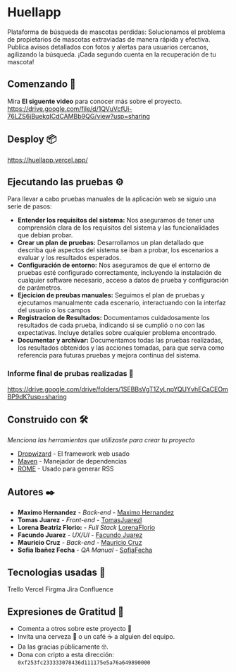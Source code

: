 # Huellapp

Plataforma de búsqueda de mascotas perdidas: Solucionamos el problema de propietarios de mascotas extraviadas de manera rápida y efectiva. Publica avisos detallados con fotos y alertas para usuarios cercanos, agilizando la búsqueda. ¡Cada segundo cuenta en la recuperación de tu mascota!

## Comenzando 🚀

Mira **El siguente video** para conocer más sobre el proyecto.
https://drive.google.com/file/d/1QVuVcfUi-76LZS6jBuekqICdCAMBb9QG/view?usp=sharing

## Desploy 📦

https://huellapp.vercel.app/

## Ejecutando las pruebas ⚙️

Para llevar a cabo pruebas manuales de la aplicación web se siguio una serie de pasos:
* **Entender los requisitos del sistema:** Nos aseguramos de tener una comprensión clara de los requisitos del sistema y las funcionalidades que debian probar. 
* **Crear un plan de pruebas:** Desarrollamos un plan detallado que describa qué aspectos del sistema se iban a probar, los escenarios a evaluar y los resultados esperados.
* **Configuración de entorno:** Nos aseguramos de que el entorno de pruebas esté configurado correctamente, incluyendo la instalación de cualquier software necesario, acceso a datos de prueba y configuración de parámetros.
* **Ejecicion de preubas manuales:** Seguimos el plan de pruebas y ejecutamos manualmente cada escenario, interactuando con la interfaz del usuario o los campos 
* **Registracion de Resultados:** Documentamos cuidadosamente los resultados de cada prueba, indicando si se cumplió o no con las expectativas. Incluye detalles sobre cualquier problema encontrado. 
* **Documentar y archivar:** Documentamos todas las pruebas realizadas, los resultados obtenidos y las acciones tomadas, para que serva como referencia para futuras pruebas y mejora continua del sistema. 

### Informe final de prubas realizadas 🔩

https://drive.google.com/drive/folders/1SEBBsVgT1ZyLnpYQUYvhECaCEOmBP9dK?usp=sharing

## Construido con 🛠️

_Menciona las herramientas que utilizaste para crear tu proyecto_

* [Dropwizard](http://www.dropwizard.io/1.0.2/docs/) - El framework web usado
* [Maven](https://maven.apache.org/) - Manejador de dependencias
* [ROME](https://rometools.github.io/rome/) - Usado para generar RSS


## Autores ✒️

* **Maximo Hernandez** - *Back-end* - [Maximo Hernandez](https://github.com/maxjhernandezla)
* **Tomas Juarez** - *Front-end* - [TomasJuarezl](https://github.com/moka-web)
* **Lorena Beatriz Florio:** - *Full Stack* [LorenaFlorio](https://github.com/lorex03)
* **Facundo Juarez** - *UX/UI* - [Facundo Juarez](https://github.com/facuAsad)
* **Mauricio Cruz** - *Back-end* - [Mauricio Cruz](https://github.com/MauricioCruzD)
* **Sofia Ibañez Fecha** - *QA Manual* - [SofiaFecha](https://github.com/sofia-if)

## Tecnologias usadas 📄

Trello
Vercel
Firgma
Jira
Confluence

## Expresiones de Gratitud 🎁

* Comenta a otros sobre este proyecto 📢
* Invita una cerveza 🍺 o un café ☕ a alguien del equipo. 
* Da las gracias públicamente 🤓.
* Dona con cripto a esta dirección: `0xf253fc233333078436d111175e5a76a649890000`
